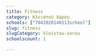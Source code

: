 ```yaml
---
title: Fitness
category: Κλειστού Χώρου
schools: ["7042020140113school"]
slug: fitness
slugCategory: kleistou-xorou
schoolscount: 1

---
```





